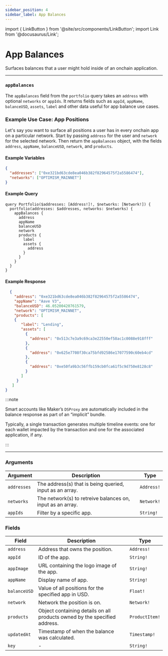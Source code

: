 ```yaml
---
sidebar_position: 4
sidebar_label: App Balances
---
```


import { LinkButton } from '@site/src/components/LinkButton';
import Link from '@docusaurus/Link';

# App Balances

Surfaces balances that a user might hold inside of an onchain application.

---

### `appBalances`

The `appBalances` field from the `portfolio` query takes an `address` with optional `networks` or `appIds`. It returns fields such as `appId`, `appName`, `balanceUSD`, `assets`, `label` and other data useful for app balance use cases.

### Example Use Case: App Positions

Let's say you want to surface all positions a user has in every onchain app on a particular network. Start by passing `address` for the user and `network` for the selected network. Then return the `appBalances` object, with the fields `address`, `appName`, `balanceUSD`, `network`, and `products`.

#### Example Variables

```json
{
  "addresses": ["0xe321bd63cde8ea046b382f82964575f2a5586474"],
  "networks": ["OPTIMISM_MAINNET"]
}
```

#### Example Query

```
query Portfolio($addresses: [Address!]!, $networks: [Network!]) {
  portfolio(addresses: $addresses, networks: $networks) {
    appBalances {
      address
      appName
      balanceUSD
      network
      products {
        label
        assets {
          address
        }
      }
    }
  }
}
```

#### Example Response

```json
  {
    "address": "0xe321bd63cde8ea046b382f82964575f2a5586474",
    "appName": "Aave V3",
    "balanceUSD": 46.05200420761579,
    "network": "OPTIMISM_MAINNET",
    "products": [
    {
       "label": "Lending",
       "assets": [
         {
           "address": "0x513c7e3a9c69ca3e22550ef58ac1c0088e918fff"
         },
         {
           "address": "0x625e7708f30ca75bfd92586e17077590c60eb4cd"
         },
         {
           "address": "0xe50fa9b3c56ffb159cb0fca61f5c9d750e8128c8"
         }
       ]
     }
   ]
}
```

:::note

Smart accounts like Maker’s `DSProxy` are automatically included in the balance response as part of an “implicit” bundle.

Typically, a single transaction generates multiple timeline events: one for each wallet impacted by the transaction and one for the associated application, if any.

:::


  <LinkButton href="./sandbox" type="primary" buttonCopy="Try in sandbox" />

  ---

### Arguments

| Argument      | Description | Type |
| ----------- | ----------- | ----------- |
| `addresses`      | The address(s) that is being queried, input as an array.        | `Address!` | 
| `networks`      | The network(s) to retreive balances on, input as an array.      | `Network!` | 
| `appIds`      | Filter by a specific app.       | `String!` | 

### Fields

| Field      | Description | Type |
| ----------- | ----------- | ----------- |
| `address`      | Address that owns the position.       | `Address!`       |
| `appId`      | ID of the app.      | `String!`       |
| `appImage`      | URL containing the logo image of the app.      | `String!`       |
| `appName`      | Display name of app.       | `String!`       |
| `balanceUSD`      | Value of all positions for the specified app in USD.      | `Float!` | 
| `network`      | Network the position is on.       | `Network!`       |
| `products`      | Object containing details on all products owned by the specified address.       | `ProductItem!`       |
| `updatedAt`      | Timestamp of when the balance was calculated.   | `Timestamp!`       |
| `key`      | -      | `String!`       |
